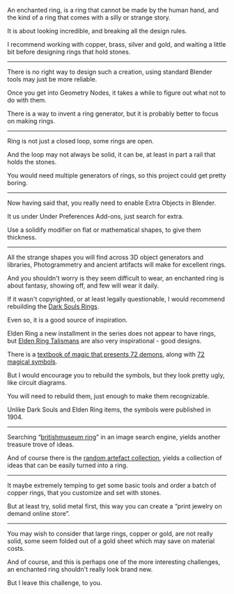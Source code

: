 An enchanted ring, is a ring that cannot be made by the human hand,
and the kind of a ring that comes with a silly or strange story.

It is about looking incredible,
and breaking all the design rules.

I recommend working with copper, brass, silver and gold,
and waiting a little bit before designing rings that hold stones.

---

There is no right way to design such a creation,
using standard Blender tools may just be more reliable.

Once you get into Geometry Nodes,
it takes a while to figure out what not to do with them.

There is a way to invent a ring generator,
but it is probably better to focus on making rings.

---

Ring is not just a closed loop,
some rings are open.

And the loop may not always be solid,
it can be, at least in part a rail that holds the stones.

You would need multiple generators of rings,
so this project could get pretty boring.

---

Now having said that,
you really need to enable Extra Objects in Blender.

It us under Under Preferences Add-ons,
just search for extra.

Use a solidify modifier on flat or mathematical shapes,
to give them thickness.

---

All the strange shapes you will find across 3D object generators and libraries,
Photogrammetry and ancient artifacts will make for excellent rings.

And you shouldn't worry is they seem difficult to wear,
an enchanted ring is about fantasy, showing off, and few will wear it daily.

If it wasn't copyrighted, or at least legally questionable,
I would recommend rebuilding the [Dark Souls Rings][1].

Even so,
it is a good source of inspiration.

Elden Ring a new installment in the series does not appear to have rings,
but [Elden Ring Talismans][2] are also very inspirational - good designs.

There is a [textbook of magic that presents 72 demons][3],
along with [72 magical symbols][4].

But I would encourage you to rebuild the symbols,
but they look pretty ugly, like circuit diagrams.

You will need to rebuild them,
just enough to make them recognizable.

Unlike Dark Souls and Elden Ring items,
the symbols were published in 1904.

---

Searching “[britishmuseum ring][5]” in an image search engine,
yields another treasure trove of ideas.

And of course there is the [random artefact collection][6],
yields a collection of ideas that can be easily turned into a ring.

---

It maybe extremely temping to get some basic tools and order a batch of copper rings,
that you customize and set with stones.

But at least try, solid metal first,
this way you can create a “print jewelry on demand online store”.

---

You may wish to consider that large rings, copper or gold,
are not really solid, some seem folded out of a gold sheet which may save on material costs.

And of course, and this is perhaps one of the more interesting challenges,
an enchanted ring shouldn't really look brand new.

But I leave this challenge,
to you.


[1]: https://darksouls.wiki.fextralife.com/Rings
[2]: https://eldenring.wiki.fextralife.com/Talismans
[3]: https://en.wikipedia.org/wiki/The_Lesser_Key_of_Solomon#The_Seventy-Two_Demons
[4]: https://en.wikipedia.org/wiki/The_Lesser_Key_of_Solomon#/media/File:72_Goeta_sigils.png
[5]: https://lite.qwant.com/?q=britishmuseum+ring&t=images
[6]: https://www.popular.pics/reddit/subreddits/posts?r=artefactporn&sort=top&t=year
